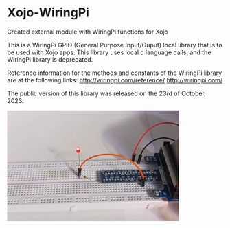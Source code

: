 # Xojo-WiringPi
Created external module with WiringPi functions for Xojo

This is a WiringPi GPIO (General Purpose Input/Ouput) local library that is to be used with Xojo apps. This library uses local c language calls, and the WiringPi library is deprecated. 

Reference information for the methods and constants of the WiringPi library are at the following links:
http://wiringpi.com/reference/
http://wiringpi.com/

The public version of this library was released on the 23rd of October, 2023. 

![](https://github.com/eugenedakin/Xojo-WiringPi/blob/main/BlinkSmall.png)
